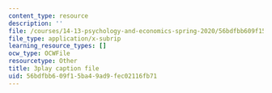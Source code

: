 ```yaml
---
content_type: resource
description: ''
file: /courses/14-13-psychology-and-economics-spring-2020/56bdfbb609f15ba49ad9fec02116fb71_iNqssktTto.srt
file_type: application/x-subrip
learning_resource_types: []
ocw_type: OCWFile
resourcetype: Other
title: 3play caption file
uid: 56bdfbb6-09f1-5ba4-9ad9-fec02116fb71
---
```

